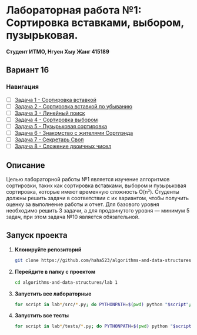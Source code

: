 # Лабораторная работа №1: Сортировка вставками, выбором, пузырьковая.

**Студент ИТМО,  Нгуен Хыу Жанг  415189**  

## Вариант 16

### Навигация

- [ ] [Задача 1 - Сортировка вставкой](https://github.com/haha523/algorithms-and-data-structures/blob/433706323c37853ab42499f9c273d95f4797b9b7/lab%201/task%202/README.md)
- [ ] [Задача 2 - Сортировка вставкой по убыванию](https://github.com/haha523/algorithms-and-data-structures/blob/59ea01cb983fc7707c7d716ed1a165948720b866/lab%201/task%203/README.md)
- [ ] [Задача 3 - Линейный поиск](https://github.com/haha523/algorithms-and-data-structures/blob/59ea01cb983fc7707c7d716ed1a165948720b866/lab%201/task%204/README.md)
- [ ] [Задача 4 - Сортировка выбором](https://github.com/haha523/algorithms-and-data-structures/blob/59ea01cb983fc7707c7d716ed1a165948720b866/lab%201/task%205/README.md)
- [ ] [Задача 5 - Пузырьковая сортировка](https://github.com/haha523/algorithms-and-data-structures/blob/59ea01cb983fc7707c7d716ed1a165948720b866/lab%201/task%206/README.md)
- [ ] [Задача 6 - Знакомство с жителями Сортлэнда](https://github.com/haha523/algorithms-and-data-structures/blob/59ea01cb983fc7707c7d716ed1a165948720b866/lab%201/task%207/README.md)
- [ ] [Задача 7 - Секретарь Своп](https://github.com/haha523/algorithms-and-data-structures/blob/59ea01cb983fc7707c7d716ed1a165948720b866/lab%201/task%208/README.md)
- [ ] [Задача 8 - Сложение двоичных чисел](https://github.com/haha523/algorithms-and-data-structures/blob/59ea01cb983fc7707c7d716ed1a165948720b866/lab%201/task%209/README.md)

## Описание
Целью лабораторной работы №1 является изучение алгоритмов сортировки, таких как сортировка вставками, выбором и пузырьковая сортировка, которые имеют временную сложность O(n²). Студенты должны решить задачи в соответствии с их вариантом, чтобы получить оценку за выполнение работы и отчет. Для базового уровня необходимо решить 3 задачи, а для продвинутого уровня — минимум 5 задач, при этом задача №10 является обязательной.

## Запуск проекта

1. **Клонируйте репозиторий**
   ```bash
   git clone https://github.com/haha523/algorithms-and-data-structures.git
   ```
2. **Перейдите в папку с проектом**
   ```bash
   cd algorithms-and-data-structures/lab 1
   ```
3. **Запустить все лабораторные**
    ```bash
    for script in lab*/src/*.py; do PYTHONPATH=$(pwd) python "$script"; done
   ```
4. **Запустить все тесты**
   ```bash
   for script in lab*/tests/*.py; do PYTHONPATH=$(pwd) python "$script"; done
   ```

